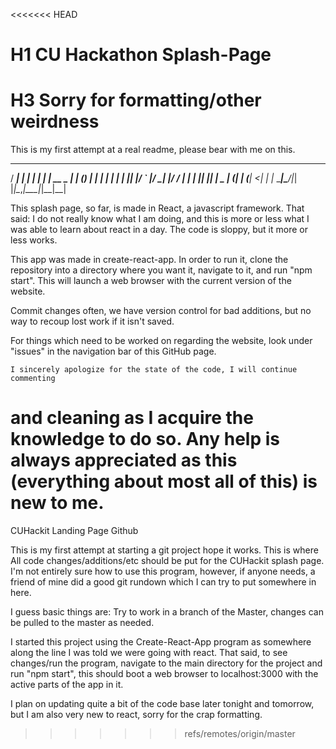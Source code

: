 <<<<<<< HEAD
# H1 CU Hackathon Splash-Page
# H3 Sorry for formatting/other weirdness

This is my first attempt at a real readme, please bear with me on this.

   ____ _   _ _   _            _    _ _   
  / ___| | | | | | | __ _  ___| | _(_) |_ 
 | |   | | | | |_| |/ _` |/ __| |/ / | __|
 | |___| |_| |  _  | (_| | (__|   <| | |_ 
  \____|\___/|_| |_|\__,_|\___|_|\_\_|\__|

  This splash page, so far, is made in React, a javascript framework.
  That said: I do not really know what I am doing, and this is more or 
  less what I was able to learn about react in a day. The code is sloppy,
  but it more or less works.

  This app was made in create-react-app. In order to run it, clone the 
  repository into a directory where you want it, navigate to it, and run
  "npm start". This will launch a web browser with the current version of 
  the website.

  Commit changes often, we have version control for bad additions, but no
  way to recoup lost work if it isn't saved.

  For things which need to be worked on regarding the website, look under
  "issues" in the navigation bar of this GitHub page. 

    I sincerely apologize for the state of the code, I will continue commenting
  and cleaning as I acquire the knowledge to do so. Any help is always appreciated
  as this (everything about most all of this) is new to me. 
=======
CUHackit Landing Page Github

This is my first attempt at starting a git project hope it works. This is where All code changes/additions/etc should be put for the CUHackit splash page. I'm not entirely sure how to use this program, however, if anyone needs, a friend of mine did a good git rundown which I can try to put somewhere in here. 

I guess basic things are: Try to work in a branch of the Master, changes can be pulled to the master as needed.

I started this project using the Create-React-App program as somewhere along the line I was told we were going with react. 
That said, to see changes/run the program, navigate to the main directory for the project and run "npm start", 
this should boot a web browser to localhost:3000 with the active parts of the app in it. 

I plan on updating quite a bit of the code base later tonight and tomorrow, but I am also very new to react, sorry for the crap formatting.
>>>>>>> refs/remotes/origin/master
